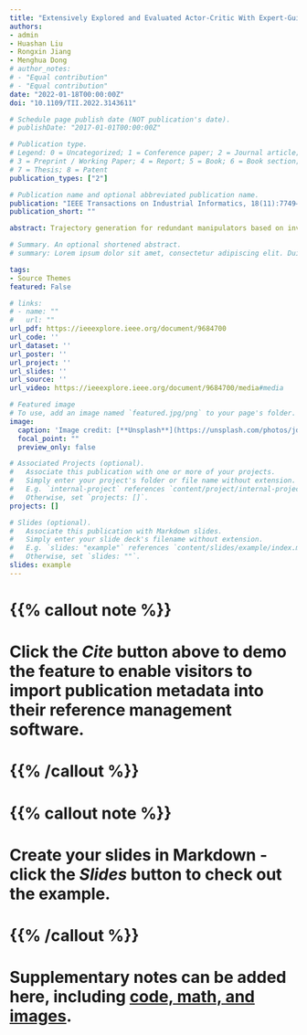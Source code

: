 ```yaml
---
title: "Extensively Explored and Evaluated Actor-Critic With Expert-Guided Policy Learning and Fuzzy Feedback Reward for Robotic Trajectory Generation"
authors:
- admin
- Huashan Liu
- Rongxin Jiang
- Menghua Dong
# author_notes:
# - "Equal contribution"
# - "Equal contribution"
date: "2022-01-18T00:00:00Z"
doi: "10.1109/TII.2022.3143611"

# Schedule page publish date (NOT publication's date).
# publishDate: "2017-01-01T00:00:00Z"

# Publication type.
# Legend: 0 = Uncategorized; 1 = Conference paper; 2 = Journal article;
# 3 = Preprint / Working Paper; 4 = Report; 5 = Book; 6 = Book section;
# 7 = Thesis; 8 = Patent
publication_types: ["2"]

# Publication name and optional abbreviated publication name.
publication: "IEEE Transactions on Industrial Informatics, 18(11):7749–7760"
publication_short: ""

abstract: Trajectory generation for redundant manipulators based on inverse kinematics (IK) still faces some restraints, as it lacks universal IK calculation or specific trajectory generation methods that are suitable for robots with arbitrary degrees of freedom. In this article, the IK-free trajectory generation for robot manipulators is formulated as a Markov decision process and implemented by a general method based on deep reinforcement learning. First, an extensively explored and evaluated actor-critic (E3AC) algorithm that can make diverse action explorations and comprehensive evaluations is designed to solve the trajectory generation problem. Second, a dual-memory structure with expert-guided policy learning strategy is proposed to further enhance the performance of the algorithm in the early training period by additional successful experiences and performing an increasingly unbiased data sampling. Third, a fuzzy feedback reward mechanism that can directly establish a mapping from the abundant state variables to the self-tuning reward is constructed, instead of puzzling out an explicit function to feature the complex relations among the control objects. Finally, the comparative experimental results show that, the proposed approach is more efficient in algorithm convergence and reward calculation, and is more qualified for complex tasks with strong randomness.

# Summary. An optional shortened abstract.
# summary: Lorem ipsum dolor sit amet, consectetur adipiscing elit. Duis posuere tellus ac convallis placerat. Proin tincidunt magna sed ex sollicitudin condimentum.

tags:
- Source Themes
featured: False

# links:
# - name: ""
#   url: ""
url_pdf: https://ieeexplore.ieee.org/document/9684700
url_code: ''
url_dataset: ''
url_poster: ''
url_project: ''
url_slides: ''
url_source: ''
url_video: https://ieeexplore.ieee.org/document/9684700/media#media

# Featured image
# To use, add an image named `featured.jpg/png` to your page's folder. 
image:
  caption: 'Image credit: [**Unsplash**](https://unsplash.com/photos/jdD8gXaTZsc)'
  focal_point: ""
  preview_only: false

# Associated Projects (optional).
#   Associate this publication with one or more of your projects.
#   Simply enter your project's folder or file name without extension.
#   E.g. `internal-project` references `content/project/internal-project/index.md`.
#   Otherwise, set `projects: []`.
projects: []

# Slides (optional).
#   Associate this publication with Markdown slides.
#   Simply enter your slide deck's filename without extension.
#   E.g. `slides: "example"` references `content/slides/example/index.md`.
#   Otherwise, set `slides: ""`.
slides: example
---
```


# {{% callout note %}}
# Click the *Cite* button above to demo the feature to enable visitors to import publication metadata into their reference management software.
# {{% /callout %}}

# {{% callout note %}}
# Create your slides in Markdown - click the *Slides* button to check out the example.
# {{% /callout %}}

# Supplementary notes can be added here, including [code, math, and images](https://wowchemy.com/docs/writing-markdown-latex/).
